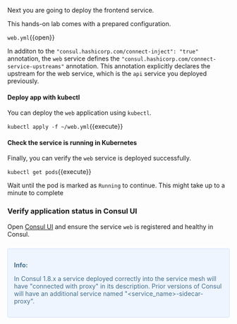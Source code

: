 Next you are going to deploy the frontend service.

This hands-on lab comes with a prepared configuration.

`web.yml`{{open}}

In additon to the `"consul.hashicorp.com/connect-inject": "true"` annotation, the
`web` service defines the `"consul.hashicorp.com/connect-service-upstreams"` annotation. This annotation  explicitly declares the upstream for the web service, which is the `api` service you deployed previously.

#### Deploy app with kubectl

You can deploy the `web` application using `kubectl`.

`kubectl apply -f ~/web.yml`{{execute}}

#### Check the service is running in Kubernetes

Finally, you can verify the `web` service is deployed successfully.

`kubectl get pods`{{execute}}

Wait until the pod is marked as `Running` to continue. This might take up to a minute to complete

### Verify application status in Consul UI

Open [Consul UI](https://[[HOST_SUBDOMAIN]]-80-[[KATACODA_HOST]].environments.katacoda.com/ui) and ensure the service `web` is registered and healthy in Consul.

<div style="background-color:#eff5ff; color:#416f8c; border:1px solid #d0e0ff; padding:1em; border-radius:3px; margin:24px 0;">
  <p><strong>Info: </strong>
  
  In Consul 1.8.x a service deployed correctly into the service mesh will have "connected with proxy" in its description. Prior versions of Consul will have an additional service named "<service_name>-sidecar-proxy".

</p></div>
